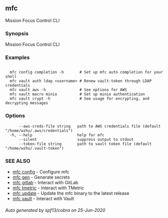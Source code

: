 ## mfc

Mission Focus Control CLI

### Synopsis

Mission Focus Control CLI

### Examples

```

  mfc config completion -h       # Set up mfc auto completion for your shell
  mfc vault auth ldap <username> # Renew vault-token through LDAP credentials
  mfc vault aws -h               # See options for AWS 
  mfc vault macro minio          # Set up minio authentication
  mfc vault crypt -h             # See usage for encrypting, and decrypting messages
```

### Options

```
      --aws-creds-file string   path to AWS credentials file (default "/home/wzhu/.aws/credentials")
  -h, --help                    help for mfc
      --silent                  suppress output to stdout
      --token-file string       path to vault token file (default "/home/wzhu/.vault-token")
```

### SEE ALSO

* [mfc config](mfc_config.md)	 - Configure mfc
* [mfc gen](mfc_gen.md)	 - Generate secrets
* [mfc gitlab](mfc_gitlab.md)	 - Interact with GitLab
* [mfc tmetric](mfc_tmetric.md)	 - Interact with TMetric
* [mfc update](mfc_update.md)	 - Update the mfc binary to the latest release
* [mfc vault](mfc_vault.md)	 - Interact with Vault

###### Auto generated by spf13/cobra on 25-Jun-2020
